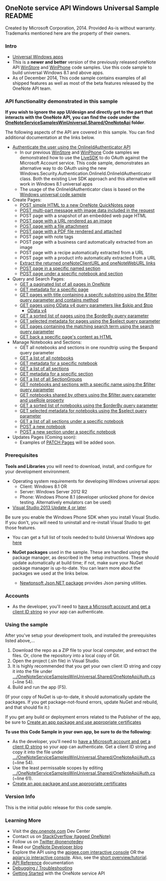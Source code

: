 
## OneNote service API Windows Universal Sample README

Created by Microsoft Corporation, 2014. Provided As-is without warranty. Trademarks mentioned here are the property of their owners.

### Intro
* [Universal Windows apps](http://blogs.windows.com/buildingapps/2014/04/02/extending-platform-commonality-through-universal-windows-apps/)
* This is a **newer and better** version of the previously released oneNote API [WinStore](https://github.com/OneNoteDev/OneNoteAPISampleWinStore) and [WinPhone](https://github.com/OneNoteDev/OneNoteAPISampleWinPhone) code samples. Use this code sample to build universal Windows 8.1 and above apps.
* As of December 2014, This code sample contains examples of all shipped features as well as most of the beta features released by the OneNote API team.

### API functionality demonstrated in this sample

**If you wish to ignore the app UI/design and directly get to the part that interacts with the OneNote API, you can find the code under the [OneNoteServiceSamplesWinUniversal.Shared/OneNoteApi](https://github.com/OneNoteDev/OneNoteAPISampleWinUniversal/tree/master/OneNoteServiceSamplesWinUniversal.Shared/OneNoteApi) folder**. 

The following aspects of the API are covered in this sample. You can find additional documentation at the links below.

* [Authenticate the user using the OnlineIdAuthenticator API](http://msdn.microsoft.com/en-us/library/windows/apps/windows.security.authentication.onlineid.onlineidauthenticator.aspx)
    * In our previous [WinStore](https://github.com/OneNoteDev/OneNoteAPISampleWinStore) and [WinPhone](https://github.com/OneNoteDev/OneNoteAPISampleWinPhone) Code samples we demonstrated how to use the 
[LiveSDK](http://msdn.microsoft.com/EN-US/library/office/dn575435.aspx) to do OAuth against the Microsoft Account service. This code sample, demonstrates an alternative way to do OAuth using the new Windows.Security.Authentication.OnlineId.OnlineIdAuthenticator class. Both the existing Live SDK approach and this alternative will work in Windows 8.1 universal apps
    * The usage of the OnlineIdAuthenticator class is based on the [Windows universal code sample](http://code.msdn.microsoft.com/windowsapps/Windows-account-authorizati-7c95e284)
* Create Pages: 
    * [POST simple HTML to a new OneNote QuickNotes page](http://msdn.microsoft.com/EN-US/library/office/dn575428.aspx)
    * [POST multi-part message with image data included in the request](http://msdn.microsoft.com/EN-US/library/office/dn575432.aspx)
    * POST page with a snapshot of an embedded web page HTML
    * [POST page with a URL rendered as an image](http://msdn.microsoft.com/EN-US/library/office/dn575431.aspx)
    * [POST page with a file attachment](http://msdn.microsoft.com/en-us/library/office/dn575436.aspx)
    * [POST page with a PDF file rendered and attached](http://msdn.microsoft.com/EN-US/library/office/dn655137.aspx)
    * POST page with note tags
    * POST page with a business card automatically extracted from an image
    * POST page with a recipe automatically extracted from a URL
    * POST page with a product info automatically extracted from a URL
    * [Extract the returned oneNoteClientURL and oneNoteWebURL links](http://msdn.microsoft.com/EN-US/library/office/dn575433.aspx)
    * [POST page in a specific named section](http://msdn.microsoft.com/EN-US/library/office/dn672416.aspx)
    * [POST page under a specific notebook and section](http://dev.onenote.com/docs#/reference/post-pages/v10sectionsidpages/post)
* Query and Search Pages:
    *  [GET a paginated list of all pages in OneNote](http://dev.onenote.com/docs#/reference/get-pages)
    *  [GET metadata for a specific page](http://dev.onenote.com/docs#/reference/get-pages/betapagesid/get)
    *  [GET pages with title containing a specifc substring using the $filter query parameter and contains method](http://dev.onenote.com/docs#/reference/get-pages/betapagesfilterorderbyselecttopskipsearch/get)
    *  [GET pages using OData v4 query parameters like $skip and $top](http://dev.onenote.com/docs#/reference/get-pages/betapagesfilterorderbyselecttopskipsearch/get)
        * [OData v4](http://docs.oasis-open.org/odata/odata/v4.0/os/part1-protocol/odata-v4.0-os-part1-protocol.html)
    *  [GET a sorted list of pages using the $orderBy query parameter](http://dev.onenote.com/docs#/reference/get-pages/betapagesfilterorderbyselecttopskipsearch/get)
    *  [GET selected metadata for pages using the $select query parameter](http://dev.onenote.com/docs#/reference/get-pages/betapagesfilterorderbyselecttopskipsearch/get)
    *  [GET pages containing the matching search term using the search query parameter](http://dev.onenote.com/docs#/reference/get-pages/betapagesfilterorderbyselecttopskipsearch/get)
    *  [GET back a specific page's content as HTML](http://dev.onenote.com/docs#/reference/get-pages/betapagesidcontent/get)
* Manage Notebooks and Sections:
    * GET all notebooks and sections in one roundtrip using the $expand query parameter
    * [GET a list of all notebooks](http://dev.onenote.com/docs#/reference/get-notebooks)
    * [GET metadata for a specific notebook](http://dev.onenote.com/docs#/reference/get-notebooks/v10notebooksid/get)
    * [GET a list of all sections](http://dev.onenote.com/docs#/reference/get-sections)
    * [GET metadata for a specific section](http://dev.onenote.com/docs#/reference/get-sections/v10sectionsid/get)
    * [GET a list of all SectionGroups](http://dev.onenote.com/docs#/reference/get-sectiongroups)
    * [GET notebooks and sections with a specific name using the $filter query parameter](http://dev.onenote.com/docs#/reference/get-notebooks/v10notebooksfilterorderbyselect/get)
    * [GET notebooks shared by others using the $filter query parameter and useRole property](http://dev.onenote.com/docs#/reference/get-notebooks/v10notebooksfilterorderbyselect/get)
    * [GET a sorted list of notebooks using the $orderBy query parameter](http://dev.onenote.com/docs#/reference/get-notebooks/v10notebooksfilterorderbyselect/get)
    * [GET selected metadata for notebooks using the $select query parameter](http://dev.onenote.com/docs#/reference/get-notebooks/v10notebooksfilterorderbyselect/get)
    * [GET a list of all sections under a specific notebook](http://dev.onenote.com/docs#/reference/get-sections/v10notebooksidsectionsfilterorderbyselect/get)
    * [POST a new notebook](http://dev.onenote.com/docs#/reference/post-notebooks)
    * [POST a new section under a specific notebook](http://dev.onenote.com/docs#/reference/post-sections)
* Updates Pages (Coming soon):
    * Examples of [PATCH Pages](http://dev.onenote.com/docs#/reference/patch-pages) will be added soon.

### Prerequisites

**Tools and Libraries** you will need to download, install, and configure for your development environment. 
* Operating system requirements for developing Windows universal apps: 
    *   Client: Windows 8.1 OR 
    *   Server: Windows Server 2012 R2 
    *   Phone: Windows Phone 8.1 (developer unlocked phone for device testing. Alternatively emulators can be used)
* [Visual Studio 2013 Update 4 or later](http://www.visualstudio.com/en-us/downloads). 

Be sure you enable the Windows Phone SDK when you install Visual Studio. 
If you don't, you will need to uninstall and re-install Visual Studio to get those features.

* You can get a full list of tools needed to build Universal Windows app [here](http://dev.windows.com/en-us/develop/downloads)

* **NuGet packages** used in the sample. These are handled using the package 
manager, as described in the setup instructions. These should update 
automatically at build time; if not, make sure your NuGet package manager 
is up-to-date. You can learn more about the packages we used at the links below.
    * [Newtonsoft Json.NET package](http://newtonsoft.com/) provides Json parsing utilities.

### Accounts

* As the developer, you'll need to [have a Microsoft account and get a client ID string](http://msdn.microsoft.com/EN-US/library/office/dn575426.aspx) so your app can authenticate.

### Using the sample

After you've setup your development tools, and installed the prerequisites listed above,...

1. Download the repo as a ZIP file to your local computer, and extract the files. Or, clone the repository into a local copy of Git.
2. Open the project (.sln file) in Visual Studio.
3. It is highly recommended that you get your own client ID string and copy it into the file under [.../OneNoteServiceSamplesWinUniversal.Shared/OneNoteApi/Auth.cs](https://github.com/OneNoteDev/OneNoteAPISampleWinUniversal/blob/master/OneNoteServiceSamplesWinUniversal.Shared/OneNoteApi/Auth.cs#L54) (~line 54).
4. Build and run the app (F5). 

(If your copy of NuGet is up-to-date, it should automatically update the packages. If you get package-not-found errors, update NuGet and rebuild, and that should fix it.)

If you get any build or deployment errors related to the Publisher of the app, be sure to [Create an app package and use appropriate certificates](http://msdn.microsoft.com/en-us/library/windows/apps/xaml/hh975357.aspx)

**To use this Code Sample in your own app, be sure to do the following:**
* As the developer, you'll need to [have a Microsoft account and get a client ID string](http://msdn.microsoft.com/EN-US/library/office/dn575426.aspx) so your app can authenticate. Get a client ID string and copy it into the file under [.../OneNoteServiceSamplesWinUniversal.Shared/OneNoteApi/Auth.cs](https://github.com/OneNoteDev/OneNoteAPISampleWinUniversal/blob/master/OneNoteServiceSamplesWinUniversal.Shared/OneNoteApi/Auth.cs#L54) (~line 54).
* Use the least permissable scopes by editing [.../OneNoteServiceSamplesWinUniversal.Shared/OneNoteApi/Auth.cs](https://github.com/OneNoteDev/OneNoteAPISampleWinUniversal/blob/master/OneNoteServiceSamplesWinUniversal.Shared/OneNoteApi/Auth.cs#L61) (~line 61).
* [Create an app package and use appropriate certificates](http://msdn.microsoft.com/en-us/library/windows/apps/xaml/hh975357.aspx)

### Version Info

This is the initial public release for this code sample.
  
### Learning More

* Visit the [dev.onenote.com](http://dev.onenote.com) Dev Center
* Contact us on [StackOverflow (tagged OneNote)](http://go.microsoft.com/fwlink/?LinkID=390182)
* Follow us on [Twitter @onenotedev](http://www.twitter.com/onenotedev)
* Read our [OneNote Developer blog](http://go.microsoft.com/fwlink/?LinkID=390183)
* Explore the API using the [apigee.com interactive console](http://go.microsoft.com/fwlink/?LinkID=392871) OR the [apiary.io interactive console](http://dev.onenote.com/docs).
Also, see the [short overview/tutorial](http://go.microsoft.com/fwlink/?LinkID=390179). 
* [API Reference](http://msdn.microsoft.com/en-us/library/office/dn575437.aspx) documentation
* [Debugging / Troubleshooting](http://msdn.microsoft.com/EN-US/library/office/dn575430.aspx)
* [Getting Started](http://go.microsoft.com/fwlink/?LinkID=331026) with the OneNote service API
